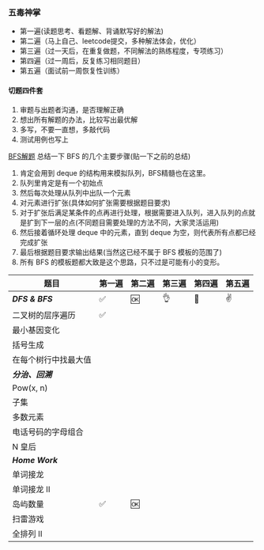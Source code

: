 
### 五毒神掌
- 第一遍(读题思考、看题解、背诵默写好的解法)
- 第二遍（马上自己、leetcode提交，多种解法体会，优化）
- 第三遍（过一天后，在重复做题，不同解法的熟练程度，专项练习）
- 第四遍（过一周后，反复练习相同题目）
- 第五遍（面试前一周恢复性训练）

#### 切题四件套
1. 审题与出题者沟通，是否理解正确
2. 想出所有解题的办法，比较写出最优解
3. 多写，不要一直想，多敲代码
4. 测试用例也写上

[BFS解题](https://leetcode-cn.com/problems/binary-tree-level-order-traversal/solution/bfs-de-shi-yong-chang-jing-zong-jie-ceng-xu-bian-l/)
总结一下 BFS 的几个主要步骤(贴一下之前的总结)
1. 肯定会用到 deque 的结构用来模拟队列，BFS精髓也在这里。
2. 队列里肯定是有一个初始点
3. 然后每次处理从队列中出队一个元素
4. 对元素进行扩张(具体如何扩张需要根据题目要求)
5. 对于扩张后满足某条件的点再进行处理，根据需要进入队列，进入队列的点就是扩到下一层的点(不同题目需要处理的方法不同，大家灵活运用)
6. 然后接着循环处理 deque 中的元素，直到 deque 为空，则代表所有点都已经完成扩张
7. 最后根据题目要求输出结果(当然这已经不属于 BFS 模板的范围了)
8. 所有 BFS 的模板题都大致是这个思路，只不过是可能有小的变形。


|    题目   |第一遍 |第二遍 |第三遍 | 第四遍 | 第五遍 |
|-----------------------|-----|-----|-----|-----|-----|
|*****DFS & BFS*****  | ✅   |  🆗   |   👌  |  💯   |  ✌️    |
|二叉树的层序遍历     |   ✅  |      |     |     |     |
|最小基因变化    |    |      |     |     |     |
|括号生成    |    |      |     |     |     |
|在每个树行中找最大值   |    |      |     |     |     |
|*****分治、回溯*****   |    |      |     |     |     |
|Pow(x, n)   |    |      |     |     |     |
|子集  |    |      |     |     |     |
|多数元素   |    |      |     |     |     |
|电话号码的字母组合   |    |      |     |     |     |
|N 皇后   |    |      |     |     |     |
|*****Home Work*****   |    |      |     |     |     |
|单词接龙 |    |      |     |     |     |
|单词接龙 II  |    |      |     |     |     |
|岛屿数量 | ✅    |  🆗     |     |     |     |
|扫雷游戏 |    |      |     |     |     |
|全排列 II |    |      |     |     |     |
